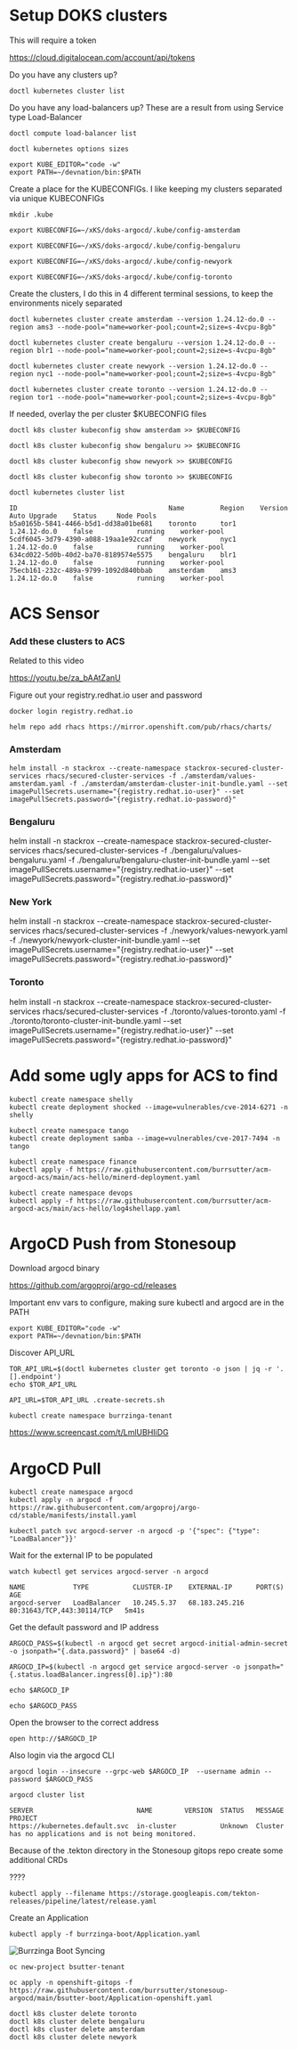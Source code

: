 # Setup DOKS clusters

This will require a token

https://cloud.digitalocean.com/account/api/tokens


Do you have any clusters up?

```
doctl kubernetes cluster list
```

Do you have any load-balancers up?  These are a result from using Service type Load-Balancer

```
doctl compute load-balancer list
```

```
doctl kubernetes options sizes
```

```
export KUBE_EDITOR="code -w"
export PATH=~/devnation/bin:$PATH
```

Create a place for the KUBECONFIGs.  I like keeping my clusters separated via unique KUBECONFIGs

```
mkdir .kube
```

```
export KUBECONFIG=~/xKS/doks-argocd/.kube/config-amsterdam
```

```
export KUBECONFIG=~/xKS/doks-argocd/.kube/config-bengaluru
```

```
export KUBECONFIG=~/xKS/doks-argocd/.kube/config-newyork
```

```
export KUBECONFIG=~/xKS/doks-argocd/.kube/config-toronto
```

Create the clusters, I do this in 4 different terminal sessions, to keep the environments nicely separated

```
doctl kubernetes cluster create amsterdam --version 1.24.12-do.0 --region ams3 --node-pool="name=worker-pool;count=2;size=s-4vcpu-8gb"
```

```
doctl kubernetes cluster create bengaluru --version 1.24.12-do.0 --region blr1 --node-pool="name=worker-pool;count=2;size=s-4vcpu-8gb"
```

```
doctl kubernetes cluster create newyork --version 1.24.12-do.0 --region nyc1 --node-pool="name=worker-pool;count=2;size=s-4vcpu-8gb"
```

```
doctl kubernetes cluster create toronto --version 1.24.12-do.0 --region tor1 --node-pool="name=worker-pool;count=2;size=s-4vcpu-8gb"
```


If needed, overlay the per cluster $KUBECONFIG files

```
doctl k8s cluster kubeconfig show amsterdam >> $KUBECONFIG
```

```
doctl k8s cluster kubeconfig show bengaluru >> $KUBECONFIG
```

```
doctl k8s cluster kubeconfig show newyork >> $KUBECONFIG
```

```
doctl k8s cluster kubeconfig show toronto >> $KUBECONFIG
```

```
doctl kubernetes cluster list
```


```
ID                                      Name         Region    Version         Auto Upgrade    Status     Node Pools
b5a0165b-5841-4466-b5d1-dd38a01be681    toronto      tor1      1.24.12-do.0    false           running    worker-pool
5cdf6045-3d79-4390-a088-19aa1e92ccaf    newyork      nyc1      1.24.12-do.0    false           running    worker-pool
634cd022-5d0b-40d2-ba70-8189574e5575    bengaluru    blr1      1.24.12-do.0    false           running    worker-pool
75ecb161-232c-489a-9799-1092d840bbab    amsterdam    ams3      1.24.12-do.0    false           running    worker-pool
```

# ACS Sensor

### Add these clusters to ACS

Related to this video

https://youtu.be/za_bAAtZanU

Figure out your registry.redhat.io user and password 

```
docker login registry.redhat.io
```

```
helm repo add rhacs https://mirror.openshift.com/pub/rhacs/charts/
```

### Amsterdam
```
helm install -n stackrox --create-namespace stackrox-secured-cluster-services rhacs/secured-cluster-services -f ./amsterdam/values-amsterdam.yaml -f ./amsterdam/amsterdam-cluster-init-bundle.yaml --set imagePullSecrets.username="{registry.redhat.io-user}" --set imagePullSecrets.password="{registry.redhat.io-password}"
```

### Bengaluru
helm install -n stackrox --create-namespace stackrox-secured-cluster-services rhacs/secured-cluster-services -f ./bengaluru/values-bengaluru.yaml -f ./bengaluru/bengaluru-cluster-init-bundle.yaml --set imagePullSecrets.username="{registry.redhat.io-user}" --set imagePullSecrets.password="{registry.redhat.io-password}"

### New York
helm install -n stackrox --create-namespace stackrox-secured-cluster-services rhacs/secured-cluster-services -f ./newyork/values-newyork.yaml -f ./newyork/newyork-cluster-init-bundle.yaml --set imagePullSecrets.username="{registry.redhat.io-user}" --set imagePullSecrets.password="{registry.redhat.io-password}"

### Toronto
helm install -n stackrox --create-namespace stackrox-secured-cluster-services rhacs/secured-cluster-services -f ./toronto/values-toronto.yaml -f ./toronto/toronto-cluster-init-bundle.yaml --set imagePullSecrets.username="{registry.redhat.io-user}" --set imagePullSecrets.password="{registry.redhat.io-password}"


# Add some ugly apps for ACS to find

```
kubectl create namespace shelly
kubectl create deployment shocked --image=vulnerables/cve-2014-6271 -n shelly
```

```
kubectl create namespace tango
kubectl create deployment samba --image=vulnerables/cve-2017-7494 -n tango
```

```
kubectl create namespace finance
kubectl apply -f https://raw.githubusercontent.com/burrsutter/acm-argocd-acs/main/acs-hello/minerd-deployment.yaml
```

```
kubectl create namespace devops
kubectl apply -f https://raw.githubusercontent.com/burrsutter/acm-argocd-acs/main/acs-hello/log4shellapp.yaml
```


# ArgoCD Push from Stonesoup 


Download argocd binary

https://github.com/argoproj/argo-cd/releases

Important env vars to configure, making sure kubectl and argocd are in the PATH

```
export KUBE_EDITOR="code -w"
export PATH=~/devnation/bin:$PATH
```


Discover API_URL

```
TOR_API_URL=$(doctl kubernetes cluster get toronto -o json | jq -r '.[].endpoint')
echo $TOR_API_URL
```

```
API_URL=$TOR_API_URL .create-secrets.sh
```

```
kubectl create namespace burrzinga-tenant
```

https://www.screencast.com/t/LmlUBHIiDG


# ArgoCD Pull

```
kubectl create namespace argocd
kubectl apply -n argocd -f https://raw.githubusercontent.com/argoproj/argo-cd/stable/manifests/install.yaml

kubectl patch svc argocd-server -n argocd -p '{"spec": {"type": "LoadBalancer"}}'
```

Wait for the external IP to be populated

```
watch kubectl get services argocd-server -n argocd
```

```
NAME            TYPE           CLUSTER-IP    EXTERNAL-IP      PORT(S)                      AGE
argocd-server   LoadBalancer   10.245.5.37   68.183.245.216   80:31643/TCP,443:30114/TCP   5m41s
```

Get the default password and IP address

```
ARGOCD_PASS=$(kubectl -n argocd get secret argocd-initial-admin-secret -o jsonpath="{.data.password}" | base64 -d)

ARGOCD_IP=$(kubectl -n argocd get service argocd-server -o jsonpath="{.status.loadBalancer.ingress[0].ip}"):80

echo $ARGOCD_IP

echo $ARGOCD_PASS
```

Open the browser to the correct address

```
open http://$ARGOCD_IP
```

Also login via the argocd CLI

```
argocd login --insecure --grpc-web $ARGOCD_IP  --username admin --password $ARGOCD_PASS
```

```
argocd cluster list
```

```
SERVER                          NAME        VERSION  STATUS   MESSAGE                                                  PROJECT
https://kubernetes.default.svc  in-cluster           Unknown  Cluster has no applications and is not being monitored.
```

Because of the .tekton directory in the Stonesoup gitops repo create some additional CRDs

????

```
kubectl apply --filename https://storage.googleapis.com/tekton-releases/pipeline/latest/release.yaml
```  

Create an Application

```
kubectl apply -f burrzinga-boot/Application.yaml
```


![Burrzinga Boot Syncing](images/burrzinga-boot-syncing.png)


```
oc new-project bsutter-tenant
 
oc apply -n openshift-gitops -f https://raw.githubusercontent.com/burrsutter/stonesoup-argocd/main/bsutter-boot/Application-openshift.yaml
```

```
doctl k8s cluster delete toronto
doctl k8s cluster delete bengaluru
doctl k8s cluster delete amsterdam
doctl k8s cluster delete newyork
```



